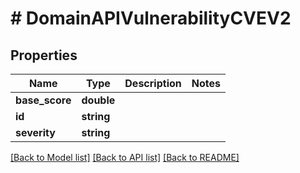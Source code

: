 # # DomainAPIVulnerabilityCVEV2

## Properties

Name | Type | Description | Notes
------------ | ------------- | ------------- | -------------
**base_score** | **double** |  |
**id** | **string** |  |
**severity** | **string** |  |

[[Back to Model list]](../../README.md#models) [[Back to API list]](../../README.md#endpoints) [[Back to README]](../../README.md)
